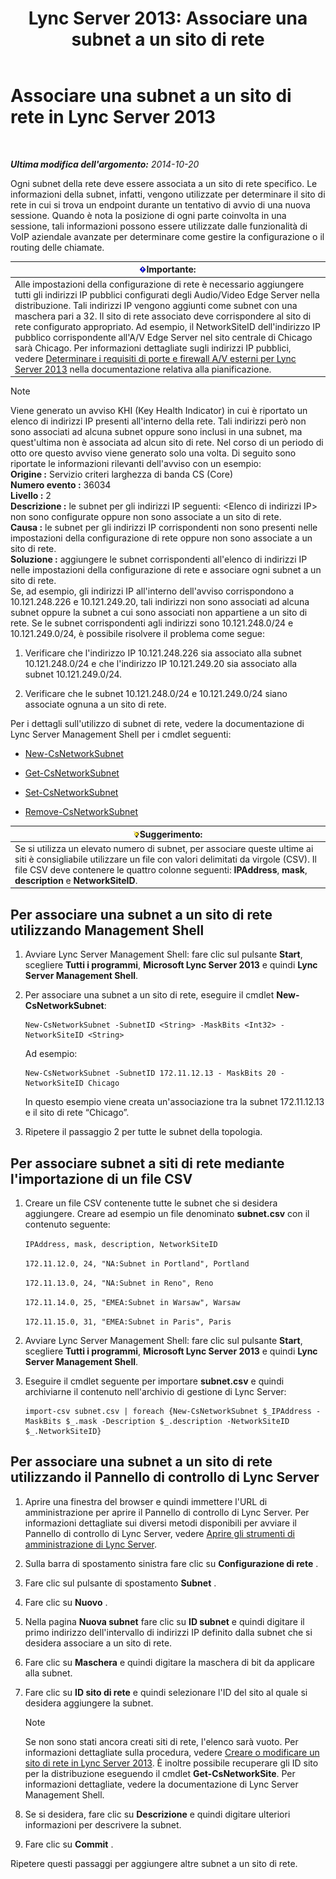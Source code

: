 ﻿---
title: 'Lync Server 2013: Associare una subnet a un sito di rete'
TOCTitle: Associare una subnet a un sito di rete
ms:assetid: aa69e3ac-542a-4ba1-9582-2e6bee29f633
ms:mtpsurl: https://technet.microsoft.com/it-it/library/Gg412804(v=OCS.15)
ms:contentKeyID: 49301620
ms.date: 08/24/2015
mtps_version: v=OCS.15
ms.translationtype: HT
---

# Associare una subnet a un sito di rete in Lync Server 2013

 

_**Ultima modifica dell'argomento:** 2014-10-20_

Ogni subnet della rete deve essere associata a un sito di rete specifico. Le informazioni della subnet, infatti, vengono utilizzate per determinare il sito di rete in cui si trova un endpoint durante un tentativo di avvio di una nuova sessione. Quando è nota la posizione di ogni parte coinvolta in una sessione, tali informazioni possono essere utilizzate dalle funzionalità di VoIP aziendale avanzate per determinare come gestire la configurazione o il routing delle chiamate.

<table>
<thead>
<tr class="header">
<th><img src="images/Gg412908.important(OCS.15).gif" title="important" alt="important" />Importante:</th>
</tr>
</thead>
<tbody>
<tr class="odd">
<td>Alle impostazioni della configurazione di rete è necessario aggiungere tutti gli indirizzi IP pubblici configurati degli Audio/Video Edge Server nella distribuzione. Tali indirizzi IP vengono aggiunti come subnet con una maschera pari a 32. Il sito di rete associato deve corrispondere al sito di rete configurato appropriato. Ad esempio, il NetworkSiteID dell'indirizzo IP pubblico corrispondente all'A/V Edge Server nel sito centrale di Chicago sarà Chicago. Per informazioni dettagliate sugli indirizzi IP pubblici, vedere <a href="lync-server-2013-determine-external-a-v-firewall-and-port-requirements.md">Determinare i requisiti di porte e firewall A/V esterni per Lync Server 2013</a> nella documentazione relativa alla pianificazione.</td>
</tr>
</tbody>
</table>



> [!NOTE]
> Viene generato un avviso KHI (Key Health Indicator) in cui è riportato un elenco di indirizzi IP presenti all'interno della rete. Tali indirizzi però non sono associati ad alcuna subnet oppure sono inclusi in una subnet, ma quest'ultima non è associata ad alcun sito di rete. Nel corso di un periodo di otto ore questo avviso viene generato solo una volta. Di seguito sono riportate le informazioni rilevanti dell'avviso con un esempio:<BR><STRONG>Origine :</STRONG> Servizio criteri larghezza di banda CS (Core)<BR><STRONG>Numero evento :</STRONG> 36034<BR><STRONG>Livello :</STRONG> 2<BR><STRONG>Descrizione :</STRONG> le subnet per gli indirizzi IP seguenti: &lt;Elenco di indirizzi IP&gt; non sono configurate oppure non sono associate a un sito di rete.<BR><STRONG>Causa :</STRONG> le subnet per gli indirizzi IP corrispondenti non sono presenti nelle impostazioni della configurazione di rete oppure non sono associate a un sito di rete.<BR><STRONG>Soluzione :</STRONG> aggiungere le subnet corrispondenti all'elenco di indirizzi IP nelle impostazioni della configurazione di rete e associare ogni subnet a un sito di rete.<BR>Se, ad esempio, gli indirizzi IP all'interno dell'avviso corrispondono a 10.121.248.226 e 10.121.249.20, tali indirizzi non sono associati ad alcuna subnet oppure la subnet a cui sono associati non appartiene a un sito di rete. Se le subnet corrispondenti agli indirizzi sono 10.121.248.0/24 e 10.121.249.0/24, è possibile risolvere il problema come segue: 
> <OL>
> <LI>
> <P>Verificare che l'indirizzo IP 10.121.248.226 sia associato alla subnet 10.121.248.0/24 e che l'indirizzo IP 10.121.249.20 sia associato alla subnet 10.121.249.0/24.</P>
> <LI>
> <P>Verificare che le subnet 10.121.248.0/24 e 10.121.249.0/24 siano associate ognuna a un sito di rete.</P></LI></OL>



Per i dettagli sull'utilizzo di subnet di rete, vedere la documentazione di Lync Server Management Shell per i cmdlet seguenti:

  - [New-CsNetworkSubnet](https://docs.microsoft.com/en-us/powershell/module/skype/New-CsNetworkSubnet)

  - [Get-CsNetworkSubnet](get-csnetworksubnet.md)

  - [Set-CsNetworkSubnet](set-csnetworksubnet.md)

  - [Remove-CsNetworkSubnet](remove-csnetworksubnet.md)

<table>
<thead>
<tr class="header">
<th><img src="images/Gg398201.tip(OCS.15).gif" title="tip" alt="tip" />Suggerimento:</th>
</tr>
</thead>
<tbody>
<tr class="odd">
<td>Se si utilizza un elevato numero di subnet, per associare queste ultime ai siti è consigliabile utilizzare un file con valori delimitati da virgole (CSV). Il file CSV deve contenere le quattro colonne seguenti: <strong>IPAddress</strong>, <strong>mask</strong>, <strong>description</strong> e <strong>NetworkSiteID</strong>.</td>
</tr>
</tbody>
</table>


## Per associare una subnet a un sito di rete utilizzando Management Shell

1.  Avviare Lync Server Management Shell: fare clic sul pulsante **Start**, scegliere **Tutti i programmi**, **Microsoft Lync Server 2013** e quindi **Lync Server Management Shell**.

2.  Per associare una subnet a un sito di rete, eseguire il cmdlet **New-CsNetworkSubnet**:
    
        New-CsNetworkSubnet -SubnetID <String> -MaskBits <Int32> -NetworkSiteID <String>
    
    Ad esempio:
    
        New-CsNetworkSubnet -SubnetID 172.11.12.13 - MaskBits 20 -NetworkSiteID Chicago
    
    In questo esempio viene creata un'associazione tra la subnet 172.11.12.13 e il sito di rete “Chicago”.

3.  Ripetere il passaggio 2 per tutte le subnet della topologia.

## Per associare subnet a siti di rete mediante l'importazione di un file CSV

1.  Creare un file CSV contenente tutte le subnet che si desidera aggiungere. Creare ad esempio un file denominato **subnet.csv** con il contenuto seguente:
    
    `IPAddress, mask, description, NetworkSiteID`
    
    `172.11.12.0, 24, "NA:Subnet in Portland", Portland`
    
    `172.11.13.0, 24, "NA:Subnet in Reno", Reno`
    
    `172.11.14.0, 25, "EMEA:Subnet in Warsaw", Warsaw`
    
    `172.11.15.0, 31, "EMEA:Subnet in Paris", Paris`

2.  Avviare Lync Server Management Shell: fare clic sul pulsante **Start**, scegliere **Tutti i programmi**, **Microsoft Lync Server 2013** e quindi **Lync Server Management Shell**.

3.  Eseguire il cmdlet seguente per importare **subnet.csv** e quindi archiviarne il contenuto nell'archivio di gestione di Lync Server:
    
        import-csv subnet.csv | foreach {New-CsNetworkSubnet $_IPAddress -MaskBits $_.mask -Description $_.description -NetworkSiteID $_.NetworkSiteID}

## Per associare una subnet a un sito di rete utilizzando il Pannello di controllo di Lync Server

1.  Aprire una finestra del browser e quindi immettere l'URL di amministrazione per aprire il Pannello di controllo di Lync Server. Per informazioni dettagliate sui diversi metodi disponibili per avviare il Pannello di controllo di Lync Server, vedere [Aprire gli strumenti di amministrazione di Lync Server](lync-server-2013-open-lync-server-administrative-tools.md).

2.  Sulla barra di spostamento sinistra fare clic su **Configurazione di rete** .

3.  Fare clic sul pulsante di spostamento **Subnet** .

4.  Fare clic su **Nuovo** .

5.  Nella pagina **Nuova subnet** fare clic su **ID subnet** e quindi digitare il primo indirizzo dell'intervallo di indirizzi IP definito dalla subnet che si desidera associare a un sito di rete.

6.  Fare clic su **Maschera** e quindi digitare la maschera di bit da applicare alla subnet.

7.  Fare clic su **ID sito di rete** e quindi selezionare l'ID del sito al quale si desidera aggiungere la subnet.
    

    > [!NOTE]
    > Se non sono stati ancora creati siti di rete, l'elenco sarà vuoto. Per informazioni dettagliate sulla procedura, vedere <A href="lync-server-2013-create-or-modify-a-network-site.md">Creare o modificare un sito di rete in Lync Server 2013</A>. È inoltre possibile recuperare gli ID sito per la distribuzione eseguendo il cmdlet <STRONG>Get-CsNetworkSite</STRONG>. Per informazioni dettagliate, vedere la documentazione di Lync Server Management Shell.



8.  Se si desidera, fare clic su **Descrizione** e quindi digitare ulteriori informazioni per descrivere la subnet.

9.  Fare clic su **Commit** .

Ripetere questi passaggi per aggiungere altre subnet a un sito di rete.

